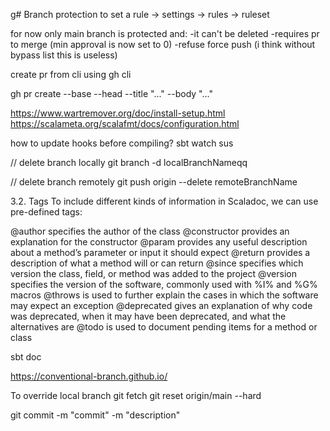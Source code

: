 g# Branch protection
to set a rule -> settings -> rules -> ruleset

for now only main branch is protected and:
-it can't be deleted
-requires pr to merge (min approval is now set to 0)
-refuse force push (i think without bypass list this is useless)

create pr from cli using gh cli

gh pr create --base <branch where to merge> --head <branch with modification to merge> --title "..." --body "..."

https://www.wartremover.org/doc/install-setup.html
https://scalameta.org/scalafmt/docs/configuration.html

how to update hooks before compiling? sbt watch sus

// delete branch locally
git branch -d localBranchNameqq

// delete branch remotely
git push origin --delete remoteBranchName


3.2. Tags
To include different kinds of information in Scaladoc, we can use pre-defined tags:

@author specifies the author of the class
@constructor provides an explanation for the constructor
@param provides any useful description about a method’s parameter or input it should expect
@return provides a description of what a method will or can return
@since specifies which version the class, field, or method was added to the project
@version specifies the version of the software, commonly used with %I% and %G% macros
@throws is used to further explain the cases in which the software may expect an exception
@deprecated gives an explanation of why code was deprecated, when it may have been deprecated, and what the alternatives are
@todo is used to document pending items for a method or class

sbt doc

https://conventional-branch.github.io/

To override local branch
git fetch
git reset origin/main --hard

git commit -m "commit" -m "description"



